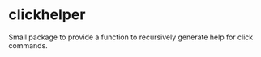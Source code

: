 # clickhelper

Small package to provide a function to recursively generate help for click commands.
